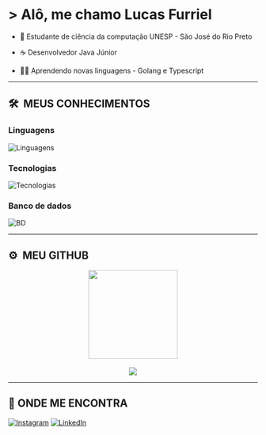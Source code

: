 # > Alô, me chamo Lucas Furriel</h1>


- 📖 Estudante de ciência da computação UNESP - São José do Rio Preto 

- ☕ Desenvolvedor Java Júnior

- 👨‍💻 Aprendendo novas linguagens - Golang e Typescript

---

## 🛠 &nbsp;MEUS CONHECIMENTOS
### Linguagens
![Linguagens](https://skillicons.dev/icons?i=java,c,go)

### Tecnologias
![Tecnologias](https://skillicons.dev/icons?i=aws,spring,docker,jenkins,kafka,postman,git,maven)

### Banco de dados
![BD](https://skillicons.dev/icons?i=postgres,mysql)

---

## ⚙️ &nbsp;MEU GITHUB


<p align="center">
  <img height="180em" src="https://github-readme-stats.vercel.app/api/top-langs/?username=lfurriel&layout=compact&langs_count=7&theme=aura&exclude_repo=Trabalho-Calculo&count_private=false&locale=pt-br"/> 
  <br/> 
  <br/>
  <img src="https://github-readme-streak-stats.herokuapp.com/?user=lfurriel&theme=aura&date_format=j/n/Y&locale=pt_BR"/>
</p>

---

## 🧭 ONDE ME ENCONTRA

[![Instagram](https://img.shields.io/badge/Instagram-%23E4405F.svg?logo=Instagram&logoColor=white)](https://www.instagram.com/fufurrii/) 
[![LinkedIn](https://img.shields.io/badge/LinkedIn-%230077B5.svg?logo=linkedin&logoColor=white)](https://www.linkedin.com/in/lucas-furriel-rodrigues-97a75020b/) 

